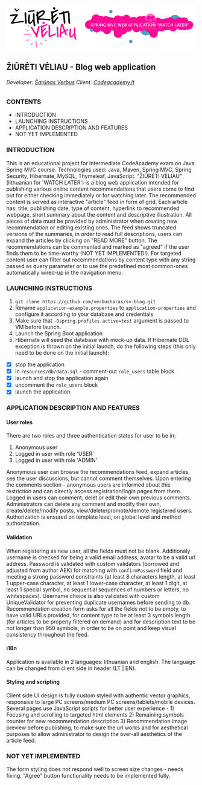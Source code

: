 ![ZiuretiVeliau banner](/readme-media/ziureti-veliau-banner.png)
## ŽIŪRĖTI VĖLIAU - Blog web application

###### Developer: [Šarūnas Verbus](https://www.linkedin.com/in/sarunas-verbus/)    Client: [Codeacademy.lt](https://www.codeacademy.lt/)

### CONTENTS
- INTRODUCTION
- LAUNCHING INSTRUCTIONS
- APPLICATION DESCRIPTION AND FEATURES
- NOT YET IMPLEMENTED

### INTRODUCTION
This is an educational project for intermediate CodeAcademy exam on Java Spring MVC course. Technologies used: Java, Maven, Spring MVC, Spring Security, Hibernate, MySQL, Thymeleaf, JavaScript. "ŽIŪRĖTI VĖLIAU" (lithuanian for 'WATCH LATER') is a blog web application intended for publishing various online content recommendations that users come to find out for either checking immediately or for watching later. The recommended content is served as interactive "article" feed in form of grid. Each article has: title, publishing date, type of content, hyperlink to recommended webpage, short summary about the content and descriptive illustration. All pieces of data must be provided by administrator when creating new recommendation or editing existing ones. The feed shows truncated versions of the summaries, in order to read full descriptions, users can expand the articles by clicking on "READ MORE" button. The recommendations can be commented and marked as "agreed" if the user finds them to be time-worthy (NOT YET IMPLEMENTED!). For targeted content user can filter out recommendations by content type with any string passed as query parameter or to use the predefined most common-ones automatically wired-up in the navigation menu.

### LAUNCHING INSTRUCTIONS
1. `git clone https://github.com/verbusharas/sv-blog.git`
2. Rename `application-example.properties` to `application-properties` and configure it according to your database and credentials
3. Make sure that `-Dspring.profiles.active=test` argument is passed to VM before launch.
3. Launch the Spring Boot application
4. Hibernate will seed the database with mock-up data. If Hibernate DDL exception is thrown on the initial launch, do the following steps (this only need to be done on the initial launch):
 - [x] stop the application
 - [x] in `resources/db/data.sql` - comment-out `role_users` table block
 - [x] launch and stop the application again
 - [x] uncomment the `role_users` block
 - [x] launch the application
  
  ### APPLICATION DESCRIPTION AND FEATURES
  #### User roles
  There are two roles and three authentication states for user to be in: 
  1. Anonymous user 
  2. Logged in user with role 'USER'
  3. Logged in user with role 'ADMIN'
  
  Anonymous user can browse the recommendations feed, expand articles, see the user discussions, but cannot comment themselves. Upon entering the comments section - anonymous users are informed about this restriction and can directly access registration/login pages from there. Logged in users can comment, delet or edit their own previous comments. Administrators can delete any comment and modify their own, create/delete/modify posts, view/delete/promote/demote registered users. Authorization is ensured on template level, on global level and method authorization.
  
  #### Validation
  When registering as new user, all the fields must not be blank. Additionaly username is checked for being a valid email address, avatar to be a valid url address. Password is validated with custom validators (borrowed and adjusted from author AEK) for matching with `confirmPassword` field and meeting a strong password constraints (at least 8 characters length, at least 1 upper-case character, at least 1 lower-case character, at least 1 digit, at least 1 special symbol, no sequential sequences of numbers or letters, no whitespaces). Username choice is also validated with custom UniqueValidator for preventing duplicate usernames before sending to db. Recommendation creation form asks for all the fields not to be empty, to have valid URLs provided, for content type to be at least 3 symbols length (for articles to be properly filtered on demand) and for description text to be not longer than 950 symbols, in order to be on point and keep visual consistency throughout the feed.
  
  #### i18n
  Application is available in 2 languages: lithuanian and english. The language can be changed from client side in header (LT | EN).
  
   #### Styling and scripting
   Client side UI design is fully custom styled with authentic vector graphics, responsive to large PC screens/medium PC screens/tablets/mobile devices. Several pages use JavaScript scripts for better user experience - 1) Focusing and scrolling to targeted html elements 2) Remaining symbols counter for new recommendation description 3) Recommendation image preview before publishing, to make sure the url works and for aesthetical purposes to allow administrator to design the over-all aesthetics of the article feed.
   
   ### NOT YET IMPLEMENTED
   The form styling does not respond well to screen size changes - needs fixing.
   "Agree" button functionality needs to be implemented fully.
   
